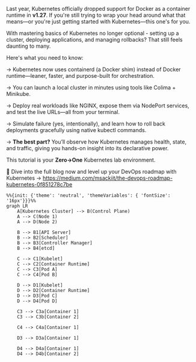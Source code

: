 Last year, Kubernetes officially dropped support for Docker as a container runtime in **v1.27**. If you're still trying to wrap your head around what that means—or you're just getting started with Kubernetes—this one's for you.

With mastering basics of Kubernetes no longer optional - setting up a cluster, deploying applications, and managing rollbacks? That still feels daunting to many.

Here's what you need to know:

→ Kubernetes now uses containerd (a Docker shim) instead of Docker runtime—leaner, faster, and purpose-built for orchestration.

→ You can launch a local cluster in minutes using tools like Colima + Minikube.

→ Deploy real workloads like NGINX, expose them via NodePort services, and test the live URLs—all from your terminal.

→ Simulate failure (yes, intentionally), and learn how to roll back deployments gracefully using native kubectl commands.

→ **The best part?** You’ll observe how Kubernetes manages health, state, and traffic, giving you hands-on insight into its declarative power.

This tutorial is your **Zero→One** Kubernetes lab environment.

📘 Dive into the full blog now and level up your DevOps roadmap with Kubernetes → https://medium.com/msackiit/the-devops-roadmap-kubernetes-0f851278c7be

```mermaid
%%{init: {'theme': 'neutral', 'themeVariables': { 'fontSize': '16px'}}}%%
graph LR
    A[Kubernetes Cluster] --> B(Control Plane)
    A --> C(Node 1)
    A --> D(Node 2)

    B --> B1[API Server]
    B --> B2[Scheduler]
    B --> B3[Controller Manager]
    B --> B4[etcd]

    C --> C1[Kubelet]
    C --> C2[Container Runtime]
    C --> C3[Pod A]
    C --> C4[Pod B]

    D --> D1[Kubelet]
    D --> D2[Container Runtime]
    D --> D3[Pod C]
    D --> D4[Pod D]

    C3 --> C3a[Container 1]
    C3 --> C3b[Container 2]

    C4 --> C4a[Container 1]

    D3 --> D3a[Container 1]

    D4 --> D4a[Container 1]
    D4 --> D4b[Container 2]
```
